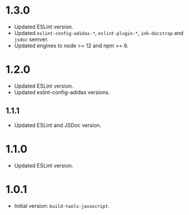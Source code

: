 # 1.3.0

- Updated ESLint version.
- Updated `eslint-config-adidas-*`, `eslint-plugin-*`, `ink-docstrap` and `jsdoc` semver.
- Updated engines to node >= 12 and npm >= 6.

# 1.2.0

- Updated ESLint version.
- Updated eslint-config-adidas versions.

## 1.1.1

- Updated ESLint and JSDoc version.

# 1.1.0

- Updated ESLint version.

# 1.0.1

- Initial version: `build-tools-javascript`.
